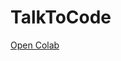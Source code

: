# TalkToCode

[Open Colab](https://colab.research.google.com/drive/1jbC-26kWwX_zzRjFGcglRyUxliUvhxia#scrollTo=V34KdUwB3ubv)

